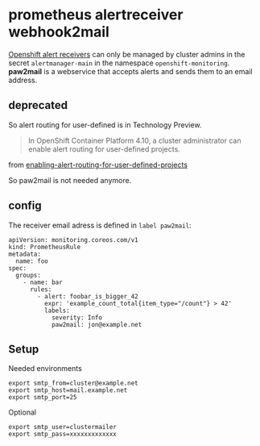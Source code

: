 # prometheus alertreceiver webhook2mail

[Openshift alert receivers](https://docs.openshift.com/container-platform/4.9/monitoring/managing-alerts.html#configuring-alert-receivers_managing-alerts) can only be managed by cluster admins in the secret `alertmanager-main` in the namespace `openshift-monitoring`.  
__paw2mail__ is a webservice that accepts alerts and sends them to an email address.

## deprecated

So alert routing for user-defined is in Technology Preview.

> In OpenShift Container Platform 4.10, a cluster administrator can enable alert routing for user-defined projects.

from [enabling-alert-routing-for-user-defined-projects](https://docs.openshift.com/container-platform/4.10/monitoring/enabling-alert-routing-for-user-defined-projects.html)

So paw2mail is not needed anymore.

## config

The receiver email adress is defined in `label paw2mail`:

```
apiVersion: monitoring.coreos.com/v1
kind: PrometheusRule
metadata:
  name: foo
spec:
  groups:
    - name: bar
      rules:
        - alert: foobar_is_bigger_42
          expr: 'example_count_total{item_type="/count"} > 42'
          labels:
            severity: Info
            paw2mail: jon@example.net
```

## Setup

Needed environments

```
export smtp_from=cluster@example.net
export smtp_host=mail.example.net
export smtp_port=25
```

Optional
```
export smtp_user=clustermailer
export smtp_pass=xxxxxxxxxxxxx
```